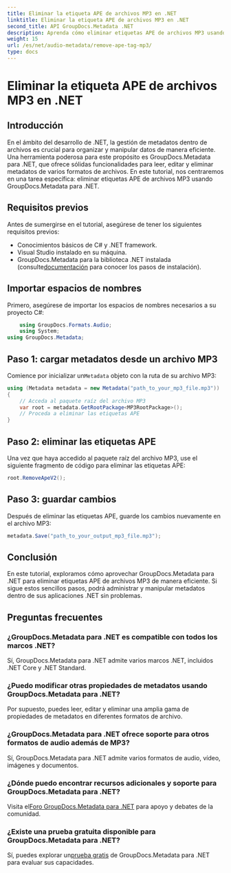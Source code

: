 ```yaml
---
title: Eliminar la etiqueta APE de archivos MP3 en .NET
linktitle: Eliminar la etiqueta APE de archivos MP3 en .NET
second_title: API GroupDocs.Metadata .NET
description: Aprenda cómo eliminar etiquetas APE de archivos MP3 usando GroupDocs.Metadata para .NET. Administre metadatos sin esfuerzo en sus aplicaciones .NET.
weight: 15
url: /es/net/audio-metadata/remove-ape-tag-mp3/
type: docs
---
```

# Eliminar la etiqueta APE de archivos MP3 en .NET

## Introducción
En el ámbito del desarrollo de .NET, la gestión de metadatos dentro de archivos es crucial para organizar y manipular datos de manera eficiente. Una herramienta poderosa para este propósito es GroupDocs.Metadata para .NET, que ofrece sólidas funcionalidades para leer, editar y eliminar metadatos de varios formatos de archivos. En este tutorial, nos centraremos en una tarea específica: eliminar etiquetas APE de archivos MP3 usando GroupDocs.Metadata para .NET. 
## Requisitos previos
Antes de sumergirse en el tutorial, asegúrese de tener los siguientes requisitos previos:
- Conocimientos básicos de C# y .NET framework.
- Visual Studio instalado en su máquina.
-  GroupDocs.Metadata para la biblioteca .NET instalada (consulte[documentación](https://tutorials.groupdocs.com/metadata/net/) para conocer los pasos de instalación).

## Importar espacios de nombres
Primero, asegúrese de importar los espacios de nombres necesarios a su proyecto C#:
```csharp
    using GroupDocs.Formats.Audio;
    using System;
using GroupDocs.Metadata;
```
## Paso 1: cargar metadatos desde un archivo MP3
 Comience por inicializar un`Metadata` objeto con la ruta de su archivo MP3:
```csharp
using (Metadata metadata = new Metadata("path_to_your_mp3_file.mp3"))
{
    // Acceda al paquete raíz del archivo MP3
    var root = metadata.GetRootPackage<MP3RootPackage>();
    // Proceda a eliminar las etiquetas APE
}
```
## Paso 2: eliminar las etiquetas APE
Una vez que haya accedido al paquete raíz del archivo MP3, use el siguiente fragmento de código para eliminar las etiquetas APE:
```csharp
root.RemoveApeV2();
```
## Paso 3: guardar cambios
Después de eliminar las etiquetas APE, guarde los cambios nuevamente en el archivo MP3:
```csharp
metadata.Save("path_to_your_output_mp3_file.mp3");
```

## Conclusión
En este tutorial, exploramos cómo aprovechar GroupDocs.Metadata para .NET para eliminar etiquetas APE de archivos MP3 de manera eficiente. Si sigue estos sencillos pasos, podrá administrar y manipular metadatos dentro de sus aplicaciones .NET sin problemas.

## Preguntas frecuentes
### ¿GroupDocs.Metadata para .NET es compatible con todos los marcos .NET?
Sí, GroupDocs.Metadata para .NET admite varios marcos .NET, incluidos .NET Core y .NET Standard.
### ¿Puedo modificar otras propiedades de metadatos usando GroupDocs.Metadata para .NET?
Por supuesto, puedes leer, editar y eliminar una amplia gama de propiedades de metadatos en diferentes formatos de archivo.
### ¿GroupDocs.Metadata para .NET ofrece soporte para otros formatos de audio además de MP3?
Sí, GroupDocs.Metadata para .NET admite varios formatos de audio, vídeo, imágenes y documentos.
### ¿Dónde puedo encontrar recursos adicionales y soporte para GroupDocs.Metadata para .NET?
 Visita el[Foro GroupDocs.Metadata para .NET](https://forum.groupdocs.com/c/metadata/14) para apoyo y debates de la comunidad.
### ¿Existe una prueba gratuita disponible para GroupDocs.Metadata para .NET?
 Sí, puedes explorar un[prueba gratis](https://releases.groupdocs.com/) de GroupDocs.Metadata para .NET para evaluar sus capacidades.